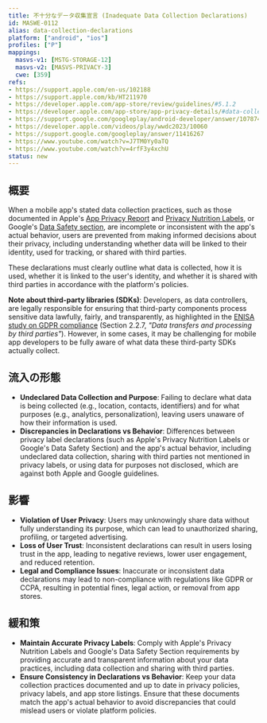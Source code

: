 ```yaml
---
title: 不十分なデータ収集宣言 (Inadequate Data Collection Declarations)
id: MASWE-0112
alias: data-collection-declarations
platform: ["android", "ios"]
profiles: ["P"]
mappings:
  masvs-v1: [MSTG-STORAGE-12]
  masvs-v2: [MASVS-PRIVACY-3]
  cwe: [359]
refs:
- https://support.apple.com/en-us/102188
- https://support.apple.com/kb/HT211970
- https://developer.apple.com/app-store/review/guidelines/#5.1.2
- https://developer.apple.com/app-store/app-privacy-details/#data-collection
- https://support.google.com/googleplay/android-developer/answer/10787469
- https://developer.apple.com/videos/play/wwdc2023/10060
- https://support.google.com/googleplay/answer/11416267
- https://www.youtube.com/watch?v=J7TM0Yy0aTQ
- https://www.youtube.com/watch?v=4rfF3y4xchU
status: new
---
```


## 概要

When a mobile app's stated data collection practices, such as those documented in Apple's [App Privacy Report](https://support.apple.com/en-us/102188) and [Privacy Nutrition Labels](https://support.apple.com/kb/HT211970), or Google's [Data Safety section](https://support.google.com/googleplay/android-developer/answer/10787469?hl=en), are incomplete or inconsistent with the app's actual behavior, users are prevented from making informed decisions about their privacy, including understanding whether data will be linked to their identity, used for tracking, or shared with third parties.

These declarations must clearly outline what data is collected, how it is used, whether it is linked to the user's identity, and whether it is shared with third parties in accordance with the platform's policies.

**Note about third-party libraries (SDKs)**: Developers, as data controllers, are legally responsible for ensuring that third-party components process sensitive data lawfully, fairly, and transparently, as highlighted in the [ENISA study on GDPR compliance](https://www.enisa.europa.eu/sites/default/files/publications/WP2017%20O-2-2-4%20GDPR%20Mobile.pdf) (Section 2.2.7, _"Data transfers and processing by third parties"_). However, in some cases, it may be challenging for mobile app developers to be fully aware of what data these third-party SDKs actually collect.

## 流入の形態

- **Undeclared Data Collection and Purpose**: Failing to declare what data is being collected (e.g., location, contacts, identifiers) and for what purposes (e.g., analytics, personalization), leaving users unaware of how their information is used.
- **Discrepancies in Declarations vs Behavior**: Differences between privacy label declarations (such as Apple's Privacy Nutrition Labels or Google's Data Safety Section) and the app's actual behavior, including undeclared data collection, sharing with third parties not mentioned in privacy labels, or using data for purposes not disclosed, which are against both Apple and Google guidelines.

## 影響

- **Violation of User Privacy**: Users may unknowingly share data without fully understanding its purpose, which can lead to unauthorized sharing, profiling, or targeted advertising.
- **Loss of User Trust**: Inconsistent declarations can result in users losing trust in the app, leading to negative reviews, lower user engagement, and reduced retention.
- **Legal and Compliance Issues**: Inaccurate or inconsistent data declarations may lead to non-compliance with regulations like GDPR or CCPA, resulting in potential fines, legal action, or removal from app stores.

## 緩和策

- **Maintain Accurate Privacy Labels**: Comply with Apple's Privacy Nutrition Labels and Google's Data Safety Section requirements by providing accurate and transparent information about your data practices, including data collection and sharing with third parties.
- **Ensure Consistency in Declarations vs Behavior**: Keep your data collection practices documented and up to date in privacy policies, privacy labels, and app store listings. Ensure that these documents match the app's actual behavior to avoid discrepancies that could mislead users or violate platform policies.
